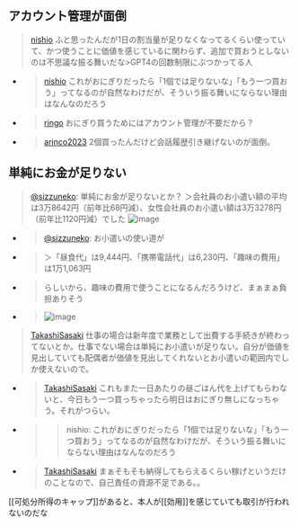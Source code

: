 
## アカウント管理が面倒
> [nishio](https://twitter.com/nishio/status/1647062662759714816) ふと思ったんだが1日の割当量が足りなくなってるくらい使っていて、かつ使うことに価値を感じているに関わらず、追加で買おうとしないのは不思議な振る舞いだな>GPT4の回数制限にぶつかってる人
- > [nishio](https://twitter.com/nishio/status/1647063030767968256) これがおにぎりだったら「1個では足りないな」「もう一つ買おう」ってなるのが自然なわけだが、そういう振る舞いにならない理由はなんなのだろう
- > [ringo](https://twitter.com/ringo/status/1647065786144665604) おにぎり買うためにはアカウント管理が不要だから？
- > [arinco2023](https://twitter.com/arinco2023/status/1647069708112519168) 2個買ったんだけど会話履歴引き継げないのが面倒。

## 単純にお金が足りない
> [@sizzuneko](https://twitter.com/sizzuneko/status/1647143457947889665?s=20): 単純にお金が足りないとか？
> ＞会社員のお小遣い額の平均は3万8642円（前年比68円減）、女性会社員のお小遣い額は3万3278円（前年比1120円減）でした
> ![image](https://pbs.twimg.com/media/FtvUHxXagAE39uS.jpg)
- > [@sizzuneko](https://twitter.com/sizzuneko/status/1647144315142148096?s=20): お小遣いの使い道が
- > ＞「昼食代」は9,444円、「携帯電話代」は6,230円、「趣味の費用」は1万1,063円
- > らしいから、趣味の費用で使うことになるんだろうけど、まぁまぁ負担ありそう
- > ![image](https://pbs.twimg.com/media/FtvUifsaUAAuoIW.png)

> [TakashiSasaki](https://twitter.com/TakashiSasaki/status/1647064228950585344) 仕事の場合は新年度で業務として出費する手続きが終わってないとか。仕事でない場合は単純にお小遣いが足りない。自分が価値を見出していても配偶者が価値を見出してくれないとお小遣いの範囲内でしか使えないので。
- > [TakashiSasaki](https://twitter.com/TakashiSasaki/status/1647064536284024836) これもまた一日あたりの昼ごはん代を上げてもらわないと、今日もう一つ買っちゃったら明日はおにぎり無しになっちゃう。それがつらい。
- >  >nishio: これがおにぎりだったら「1個では足りないな」「もう一つ買おう」ってなるのが自然なわけだが、そういう振る舞いにならない理由はなんなのだろう
- > [TakashiSasaki](https://twitter.com/TakashiSasaki/status/1647065772559302656) まぁそもそも納得してもらえるくらい稼げというだけのことなので、自己責任の資源不足である。。

[[可処分所得のキャップ]]があると、本人が[[効用]]を感じていても取引が行われないのだな
